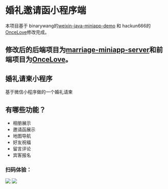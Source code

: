# 婚礼邀请函小程序端
本项目基于
binarywang的[weixin-java-miniapp-demo](https://github.com/binarywang/weixin-java-miniapp-demo) 和 hackun666的[OnceLove](https://github.com/hackun666/OnceLove)修改完成。

修改后的后端项目为[marriage-miniapp-server](https://github.com/Jiezhi/marriage-miniapp-server)和前端项目为[OnceLove](https://github.com/Jiezhi/OnceLove)。
---
## 婚礼请柬小程序
基于微信小程序做的一个婚礼请柬

## 有哪些功能？

* 相册展示
* 邀请函展示
* 地图导航
* 好友祝福
* 留言评论
* 宾客报名

### 扫码体验：

<img src="https://wx.qiaker.cn/img/ma.jpg">

<img src="https://wx.qiaker.cn/img/ma2.jpg">

